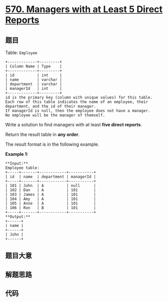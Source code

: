 # [570. Managers with at Least 5 Direct Reports](https://leetcode.com/problems/managers-with-at-least-5-direct-reports)

## 题目

Table: `Employee`

    
    
    +-------------+---------+
    | Column Name | Type    |
    +-------------+---------+
    | id          | int     |
    | name        | varchar |
    | department  | varchar |
    | managerId   | int     |
    +-------------+---------+
    id is the primary key (column with unique values) for this table.
    Each row of this table indicates the name of an employee, their department, and the id of their manager.
    If managerId is null, then the employee does not have a manager.
    No employee will be the manager of themself.
    



Write a solution to find managers with at least **five direct reports**.

Return the result table in **any order**.

The result format is in the following example.



**Example 1:**

    
    
    **Input:** 
    Employee table:
    +-----+-------+------------+-----------+
    | id  | name  | department | managerId |
    +-----+-------+------------+-----------+
    | 101 | John  | A          | null      |
    | 102 | Dan   | A          | 101       |
    | 103 | James | A          | 101       |
    | 104 | Amy   | A          | 101       |
    | 105 | Anne  | A          | 101       |
    | 106 | Ron   | B          | 101       |
    +-----+-------+------------+-----------+
    **Output:** 
    +------+
    | name |
    +------+
    | John |
    +------+
    


## 题目大意

## 解题思路

## 代码

```javascript

```
